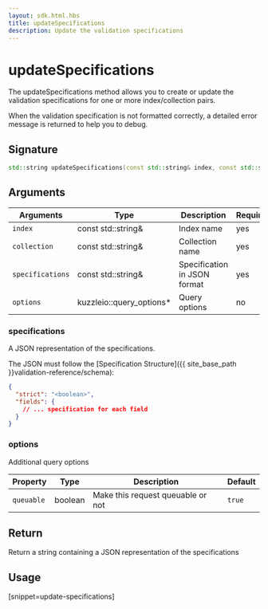 ```yaml
---
layout: sdk.html.hbs
title: updateSpecifications
description: Update the validation specifications
---
```


# updateSpecifications

The updateSpecifications method allows you to create or update the validation specifications for one or more index/collection pairs.

When the validation specification is not formatted correctly, a detailed error message is returned to help you to debug.

## Signature

```cpp
std::string updateSpecifications(const std::string& index, const std::string& collection, const std::string& specifications, kuzzleio::query_options *options=nullptr)
```

## Arguments

| Arguments    | Type    | Description | Required
|--------------|---------|-------------|----------
| ``index`` | const std::string& | Index name    | yes  |
| ``collection`` | const std::string& | Collection name    | yes  |
| `specifications` | const std::string& | Specification in JSON format | yes
| ``options`` | kuzzleio::query_options* | Query options    | no  |

### **specifications**

A JSON representation of the specifications.  

The JSON must follow the [Specification Structure]({{ site_base_path }}validation-reference/schema):

```json
{
  "strict": "<boolean>",
  "fields": {
    // ... specification for each field
  }
}
```

### **options**

Additional query options

| Property   | Type    | Description                       | Default |
| ---------- | ------- | --------------------------------- | ------- |
| `queuable` | boolean | Make this request queuable or not | `true`  |

## Return

Return a string containing a JSON representation of the specifications

## Usage

[snippet=update-specifications]
